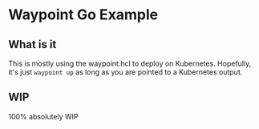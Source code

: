 # Waypoint Go Example

## What is it

This is mostly using the waypoint.hcl to deploy on Kubernetes. Hopefully, it's just `waypoint up` as long as you are pointed to a Kubernetes output.

## WIP

100% absolutely WIP
